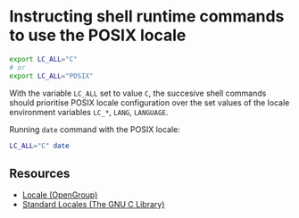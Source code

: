 # Instructing shell runtime commands to use the POSIX locale

```sh
export LC_ALL="C"
# or
export LC_ALL="POSIX"
```

With the variable `LC_ALL` set to value `C`, the succesive shell commands should prioritise POSIX locale configuration over the set values of the locale environment variables `LC_*`, `LANG`, `LANGUAGE`.

Running `date` command with the POSIX locale:

```sh
LC_ALL="C" date
```

## Resources

-   [Locale (OpenGroup)](https://pubs.opengroup.org/onlinepubs/9699919799/basedefs/V1_chap07.html#tag_07_02)
-   [Standard Locales (The GNU C Library)](https://www.gnu.org/software/libc/manual/html_node/Standard-Locales.html)
